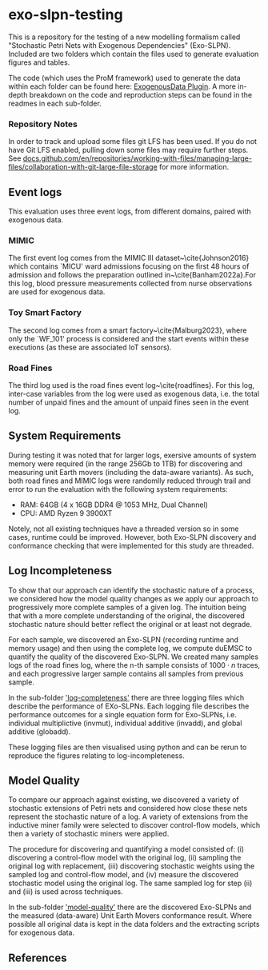 # exo-slpn-testing
This is a repository for the testing of a new modelling formalism called
"Stochastic Petri Nets with Exogenous Dependencies" (Exo-SLPN). Included are
two folders which contain the files used to generate evaluation figures
and tables.

The code (which uses the ProM framework) used to generate the data within each 
folder can be found here: [ExogenousData Plugin](https://github.com/promworkbench/ExogenousData/tree/main/src/org/processmining/qut/exogenousdata/ab/jobs). A more 
in-depth breakdown on the code and reproduction steps can be found in the 
readmes in each sub-folder.

### Repository Notes

In order to track and upload some files git LFS has been used. If you do not have Git LFS enabled, pulling down some files may require further steps. See [docs.github.com/en/repositories/working-with-files/managing-large-files/collaboration-with-git-large-file-storage](https://docs.github.com/en/repositories/working-with-files/managing-large-files/collaboration-with-git-large-file-storage) for more information.

## Event logs
This evaluation uses three event logs, from different domains, paired with 
exogenous data.

### MIMIC
The first event log comes from the MIMIC III dataset~\cite{Johnson2016} which 
contains `MICU' ward admissions focusing on the first 48 hours of admission 
and follows the preparation outlined in~\cite{Banham2022a}.For this log, blood 
pressure measurements collected from nurse observations are used for 
exogenous data. 

### Toy Smart Factory
The second log comes from a smart factory~\cite{Malburg2023}, where only the 
`WF\_101' process is considered and the start events within these executions 
(as these are associated IoT sensors).

### Road Fines 
The third log used is the road fines event log~\cite{roadfines}. 
For this log, inter-case variables from the log were used as exogenous data, 
i.e. the total number of unpaid fines and the amount of unpaid fines seen 
in the event log. 

## System Requirements

During testing it was noted that for larger logs, exersive amounts of system
memory were required (in the range 256Gb to 1TB) for discovering and measuring
unit Earth movers (including the data-aware variants). As such, both road fines
and MIMIC logs were randomlly reduced through trail and error to run the evaluation
with the following system requirements:
 - RAM: 64GB (4 x 16GB DDR4 @ 1053 MHz, Dual Channel)
 - CPU: AMD Ryzen 9 3900XT

Notely, not all existing techniques have a threaded version so in some cases,
runtime could be improved. However, both Exo-SLPN discovery and conformance 
checking that  were implemented for this study are threaded.

## Log Incompleteness
To show that our approach can identify the stochastic nature of a process, we considered how the model quality changes as we apply our approach to progressively more complete samples of a given log.
The intuition being that with a more complete understanding of the original, the discovered stochastic nature should better reflect the original or at least not degrade.

For each sample, we discovered an Exo-SLPN (recording runtime and memory usage) and then using the complete log, we compute duEMSC to quantify the quality of the discovered Exo-SLPN.
We created many samples logs of the road fines log, where the n-th sample consists of $1000 \cdot n$ traces, and each progressive larger sample contains all samples from previous sample.

In the sub-folder ['log-completeness'](./log-completeness/) there are three logging
files which describe the performance of EXo-SLPNs. Each logging file describes
the performance outcomes for a single equation form for Exo-SLPNs, i.e. 
individual multiplictive (invmut), individual additive (invadd), and global 
additive (globadd).

These logging files are then visualised using python and can be rerun to 
reproduce the figures relating to log-incompleteness.

## Model Quality
To compare our approach against existing, we discovered a variety of stochastic extensions of Petri nets and considered how close these nets represent the 
stochastic nature of a log.
A variety of extensions from the inductive miner family were selected to discover
control-flow models, which then a variety of stochastic miners were applied.

The procedure for discovering and quantifying a model consisted of: (i) discovering a control-flow model with the original log, (ii) sampling the original log with replacement, (iii) discovering stochastic weights using the sampled log and control-flow model, and (iv) measure the discovered stochastic model using the original log. 
The same sampled log for step (ii) and (iii) is used across techniques.

In the sub-folder ['model-quality'](./model-quality/) there are the discovered
Exo-SLPNs and the measured (data-aware) Unit Earth Movers conformance result.
Where possible all original data is kept in the data folders and the 
extracting scripts for exogenous data.

## References



